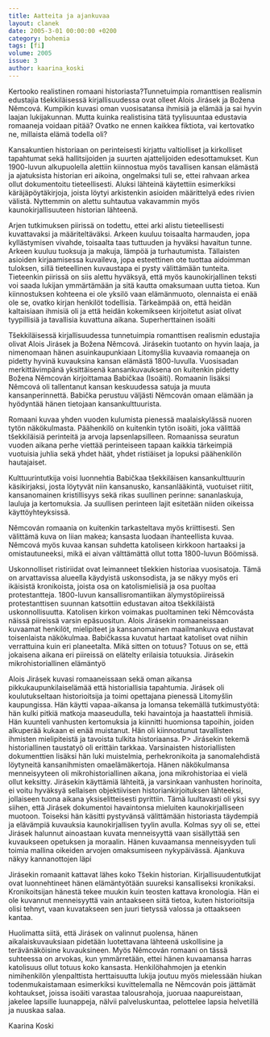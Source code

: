 ```yaml
---
title: Aatteita ja ajankuvaa
layout: clanek
date: 2005-3-01 00:00:00 +0200
category: bohemia
tags: [fi]
volume: 2005
issue: 3
author: kaarina_koski
---
```

  
Kertooko realistinen romaani historiasta?Tunnetuimpia romanttisen realismin edustajia tšekkiläisessä kirjallisuudessa ovat olleet Alois Jirásek ja Božena Němcová. Kumpikin kuvasi oman vuosisatansa ihmisiä ja elämää ja sai hyvin laajan lukijakunnan. Mutta kuinka realistisina tätä tyylisuuntaa edustavia romaaneja voidaan pitää? Ovatko ne ennen kaikkea fiktiota, vai kertovatko ne, millaista elämä todella oli?

Kansakuntien historiaan on perinteisesti kirjattu valtiolliset ja kirkolliset tapahtumat sekä hallitsijoiden ja suurten ajattelijoiden edesottamukset. Kun 1900-luvun alkupuolella alettiin kiinnostua myös tavallisen kansan elämästä ja ajatuksista historian eri aikoina, ongelmaksi tuli se, ettei rahvaan arkea ollut dokumentoitu tieteellisesti. Aluksi lähteinä käytettiin esimerkiksi käräjäpöytäkirjoja, joista löytyi arkistenkin asioiden määrittelyä edes rivien välistä. Nyttemmin on alettu suhtautua vakavammin myös kaunokirjallisuuteen historian lähteenä.

Arjen tutkimuksen piirissä on todettu, ettei arki alistu tieteellisesti kuvattavaksi ja määriteltäväksi. Arkeen kuuluu toisaalta harmauden, jopa kyllästymisen vivahde, toisaalta taas tuttuuden ja hyväksi havaitun tunne. Arkeen kuuluu tuoksuja ja makuja, lämpöä ja turhautumista. Tällaisten asioiden kirjaamisessa kuvaileva, jopa esteettinen ote tuottaa aidoimman tuloksen, sillä tieteellinen kuvaustapa ei pysty välittämään tunteita. Tieteenkin piirissä on siis alettu hyväksyä, että myös kaunokirjallinen teksti voi saada lukijan ymmärtämään ja sitä kautta omaksumaan uutta tietoa. Kun kiinnostuksen kohteena ei ole yksilö vaan elämänmuoto, olennaista ei enää ole se, ovatko kirjan henkilöt todellisia. Tärkeämpää on, että heidän kaltaisiaan ihmisiä oli ja että heidän kokemikseen kirjoitetut asiat olivat tyypillisiä ja tavallisia kuvattuna aikana. Superherttainen isoäiti

Tšekkiläisessä kirjallisuudessa tunnetuimpia romanttisen realismin edustajia olivat Alois Jirásek ja Božena Němcová. Jirásekin tuotanto on hyvin laaja, ja nimenomaan hänen asuinkaupunkiaan Litomyšlia kuvaavia romaaneja on pidetty hyvinä kuvauksina kansan elämästä 1800-luvulla. Vuosisadan merkittävimpänä yksittäisenä kansankuvauksena on kuitenkin pidetty Božena Němcován kirjoittamaa Babičkaa (Isoäiti). Romaanin lisäksi Němcová oli tallentanut kansan keskuudessa satuja ja muuta kansanperinnettä. Babička perustuu väljästi Němcován omaan elämään ja hyödyntää hänen tietojaan kansankulttuurista.

Romaani kuvaa yhden vuoden kulumista pienessä maalaiskylässä nuoren tytön näkökulmasta. Päähenkilö on kuitenkin tytön isoäiti, joka välittää tšekkiläisiä perinteitä ja arvoja lapsenlapsilleen. Romaanissa seuratun vuoden aikana perhe viettää perinteiseen tapaan kaikkia tärkeimpiä vuotuisia juhlia sekä yhdet häät, yhdet ristiäiset ja lopuksi päähenkilön hautajaiset.

Kulttuurintutkija voisi luonnehtia Babičkaa tšekkiläisen kansankulttuurin käsikirjaksi, josta löytyvät niin kansanusko, kansanlääkintä, vuotuiset riitit, kansanomainen kristillisyys sekä rikas suullinen perinne: sananlaskuja, lauluja ja kertomuksia. Ja suullisen perinteen lajit esitetään niiden oikeissa käyttöyhteyksissä.

Němcován romaania on kuitenkin tarkasteltava myös kriittisesti. Sen välittämä kuva on liian makea; kansasta luodaan ihanteellista kuvaa. Němcová myös kuvaa kansan suhdetta katoliseen kirkkoon hartaaksi ja omistautuneeksi, mikä ei aivan välttämättä ollut totta 1800-luvun Böömissä.

Uskonnolliset ristiriidat ovat leimanneet tšekkien historiaa vuosisatoja. Tämä on arvattavissa alueella käydyistä uskonsodista, ja se näkyy myös eri ikäisistä kronikoista, joista osa on katolismielisiä ja osa puoltaa protestantteja. 1800-luvun kansallisromantiikan älymystöpiireissä protestanttisen suunnan katsottiin edustavan aitoa tšekkiläistä uskonnollisuutta. Katolisen kirkon voimakas puoltaminen teki Němcovásta näissä piireissä varsin epäsuositun. Alois Jirásekin romaaneissaan kuvaamat henkilöt, mielipiteet ja kansanomainen maailmankuva edustavat toisenlaista näkökulmaa. Babičkassa kuvatut hartaat katoliset ovat niihin verrattuina kuin eri planeetalta. Mikä sitten on totuus? Totuus on se, että jokaisena aikana eri piireissä on elätelty erilaisia totuuksia. Jirásekin mikrohistoriallinen elämäntyö

Alois Jirásek kuvasi romaaneissaan sekä oman aikansa pikkukaupunkilaiselämää että historiallisia tapahtumia. Jirásek oli koulutukseltaan historioitsija ja toimi opettajana pienessä Litomyšlin kaupungissa. Hän käytti vapaa-aikansa ja lomansa tekemällä tutkimustyötä: hän kulki pitkiä matkoja maaseudulla, teki havaintoja ja haastatteli ihmisiä. Hän kuunteli vanhusten kertomuksia ja kiinnitti huomionsa tapoihin, joiden alkuperää kukaan ei enää muistanut. Hän oli kiinnostunut tavallisten ihmisten mielipiteistä ja tavoista tulkita historiaansa. P> Jirásekin tekemä historiallinen taustatyö oli erittäin tarkkaa. Varsinaisten historiallisten dokumenttien lisäksi hän luki muistelmia, perhekronikoita ja sanomalehdistä löytyneitä kansanihmisten omaelämäkertoja. Hänen näkökulmansa menneisyyteen oli mikrohistoriallinen aikana, jona mikrohistoriaa ei vielä ollut keksitty. Jirásekin käyttämiä lähteitä, ja varsinkaan vanhusten horinoita, ei voitu hyväksyä sellaisen objektiivisen historiankirjoituksen lähteeksi, jollaiseen tuona aikana yksiselitteisesti pyrittiin. Tämä luultavasti oli yksi syy siihen, että Jirásek dokumentoi havaintonsa mieluiten kaunokirjalliseen muotoon. Toiseksi hän käsitti pystyvänsä välittämään historiasta täydempiä ja elävämpiä kuvauksia kaunokirjallisen tyylin avulla. Kolmas syy oli se, ettei Jirásek halunnut ainoastaan kuvata menneisyyttä vaan sisällyttää sen kuvaukseen opetuksen ja moraalin. Hänen kuvaamansa menneisyyden tuli toimia mallina oikeiden arvojen omaksumiseen nykypäivässä. Ajankuva näkyy kannanottojen läpi

Jirásekin romaanit kattavat lähes koko Tšekin historian. Kirjallisuudentutkijat ovat luonnehtineet hänen elämäntyötään suureksi kansalliseksi kronikaksi. Kronikoitsijan hänestä tekee muukin kuin teosten kattava kronologia. Hän ei ole kuvannut menneisyyttä vain antaakseen siitä tietoa, kuten historioitsija olisi tehnyt, vaan kuvatakseen sen juuri tietyssä valossa ja ottaakseen kantaa.

Huolimatta siitä, että Jirásek on valinnut puolensa, hänen aikalaiskuvauksiaan pidetään luotettavana lähteenä uskollisine ja terävänäköisine kuvauksineen. Myös Němcován romaani on tässä suhteessa on arvokas, kun ymmärretään, ettei hänen kuvaamansa harras katolisuus ollut totuus koko kansasta. Henkilöhahmojen ja etenkin nimihenkilön ylenpalttista herttaisuutta lukija joutuu myös mielessään hiukan todenmukaistamaan esimerkiksi kuvittelemalla ne Němcován pois jättämät kohtaukset, joissa isoäiti varastaa talousrahoja, juoruaa naapureistaan, jakelee lapsille luunappeja, nälvii palveluskuntaa, pelottelee lapsia helvetillä ja nuuskaa salaa.

Kaarina Koski 
